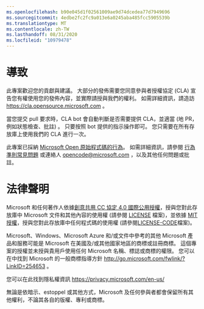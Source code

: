 ```yaml
---
ms.openlocfilehash: b90e045d1f02561009ae9d74dcedea77d7949696
ms.sourcegitcommit: 4edbe2fc2fc9a013e6a0245aba485fcc5905539b
ms.translationtype: MT
ms.contentlocale: zh-TW
ms.lasthandoff: 08/31/2020
ms.locfileid: "10979478"
---
```


# 導致

此專案歡迎您的貢獻與建議。  大部分的發佈需要您同意參與者授權協定 (CLA) 宣告您有權使用您的發佈內容，並實際請授與我們的權利。 如需詳細資訊，請造訪 https://cla.opensource.microsoft.com 。

當您提交 pull 要求時，CLA bot 會自動判斷是否需要提供 CLA，並適當 (地 PR，例如狀態檢查、批註) 。 只要按照 bot 提供的指示操作即可。 您只需要在所有存放庫上使用我們的 CLA 進行一次。

此專案已採納 [Microsoft Open 原始程式碼的行為](https://opensource.microsoft.com/codeofconduct/)。
如需詳細資訊，請參閱 [行為準則常見問題](https://opensource.microsoft.com/codeofconduct/faq/) 或連絡人 [opencode@microsoft.com](mailto:opencode@microsoft.com) ，以及其他任何問題或批註。

# 法律聲明

Microsoft 和任何著作人依據[創意共用 CC 協定 4.0 國際公用授權](https://creativecommons.org/licenses/by/4.0/legalcode)，授與您對此存放庫中 Microsoft 文件和其他內容的使用權 (請參閱 [LICENSE](LICENSE) 檔案)，並依據 [MIT 授權](https://opensource.org/licenses/MIT)，授與您對此存放庫中任何程式碼的使用權 (請參閱[LICENSE-CODE](LICENSE-CODE)檔案)。

Microsoft、Windows、Microsoft Azure 和/或文件中參考的其他 Microsoft 產品和服務可能是 Microsoft 在美國及/或其他國家地區的商標或註冊商標。
這個專案的授權並未授與貴用戶使用任何 Microsoft 名稱、標誌或商標的權限。
您可以在中找到 Microsoft 的一般商標指導方針 http://go.microsoft.com/fwlink/?LinkID=254653 。

您可以在此找到隱私權資訊 https://privacy.microsoft.com/en-us/

無論是依暗示、estoppel 或其他方式，Microsoft 及任何參與者都會保留所有其他權利，不論其各自的版權、專利或商標。
